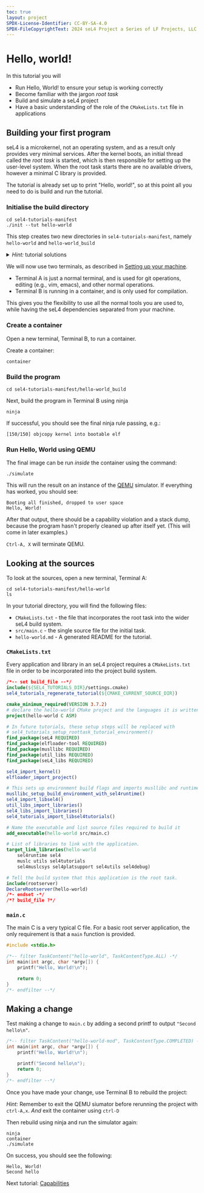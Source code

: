 ```yaml
---
toc: true
layout: project
SPDX-License-Identifier: CC-BY-SA-4.0
SPDX-FileCopyrightText: 2024 seL4 Project a Series of LF Projects, LLC.
---
```



# Hello, world!
In this tutorial you will
- Run Hello, World! to ensure your setup is working correctly
- Become familiar with the jargon *root task*
- Build and simulate a seL4 project
- Have a basic understanding of the role of the `CMakeLists.txt` file in applications

## Building your first program

seL4 is a microkernel, not an operating system, and as a result only provides very minimal services.
After the kernel boots, an initial thread called the *root task* is started, which is then responsible for
 setting up the user-level system.
When the root task starts there are no available drivers, however a minimal C library is provided.

The tutorial is already set up to print "Hello, world!", so at this point
all you need to do is build and run the tutorial.

### Initialise the build directory

```
cd sel4-tutorials-manifest
./init --tut hello-world
```
This step creates two new directories in `sel4-tutorials-manifest`, namely `hello-world` and `hello-world_build`

<details markdown='1'>
<summary style="display:list-item"><em>Hint:</em> tutorial solutions</summary>
<br>
All tutorials come with complete solutions. To get solutions run:
```
./init --solution --tut hello-world
```
This will generate another `hello-world` directory and `hello-world_build` directory, with unique names, e.g. `hello-world44h1po5q` and `hello-world44h1po5q_build`.
</details>

We will now use two terminals, as described in [Setting up your machine](setting-up#mapping-a-container).

 - Terminal A is just a normal terminal, and is used for git operations, editing (e.g., vim, emacs), and other normal operations.
 - Terminal B is running in a container, and is only used for compilation.

This gives you the flexibility to use all the normal tools you are used to, while having the seL4 dependencies separated from your machine.

### Create a container
Open a new terminal, Terminal B, to run a container.

Create a container:
```
container
```

### Build the program

```
cd sel4-tutorials-manifest/hello-world_build
```

Next, build the program in Terminal B using ninja

```
ninja
```


If successful, you should see the final ninja rule passing, e.g.:
```
[150/150] objcopy kernel into bootable elf
```



### Run Hello, World using QEMU
The final image can be run *inside* the container using the command:

```
./simulate
```

This will run the result on an instance of the [QEMU](https://www.qemu.org) simulator.
If everything has worked, you should see:

```
Booting all finished, dropped to user space
Hello, World!
```

After that output, there should be a capability violation and a stack dump,
because the program hasn't properly cleaned up after itself yet. (This will come in later examples.)

`Ctrl-A, X` will terminate QEMU.

## Looking at the sources
To look at the sources, open a new terminal, Terminal A:

```
cd sel4-tutorials-manifest/hello-world
ls
```

In your tutorial directory, you will find the following files:
 * `CMakeLists.txt` - the file that incorporates the root task into the wider seL4 build system.
 * `src/main.c` - the single source file for the initial task.
 * `hello-world.md` - A generated README for the tutorial.

### `CMakeLists.txt`

Every application and library in an seL4 project requires a `CMakeLists.txt` file in order to be
 incorporated into the project build system.

```cmake
/*-- set build_file --*/
include(${SEL4_TUTORIALS_DIR}/settings.cmake)
sel4_tutorials_regenerate_tutorial(${CMAKE_CURRENT_SOURCE_DIR})

cmake_minimum_required(VERSION 3.7.2)
# declare the hello-world CMake project and the languages it is written in (just C)
project(hello-world C ASM)

# In future tutorials, these setup steps will be replaced with
# sel4_tutorials_setup_roottask_tutorial_environment()
find_package(seL4 REQUIRED)
find_package(elfloader-tool REQUIRED)
find_package(musllibc REQUIRED)
find_package(util_libs REQUIRED)
find_package(seL4_libs REQUIRED)

sel4_import_kernel()
elfloader_import_project()

# This sets up environment build flags and imports musllibc and runtime libraries.
musllibc_setup_build_environment_with_sel4runtime()
sel4_import_libsel4()
util_libs_import_libraries()
sel4_libs_import_libraries()
sel4_tutorials_import_libsel4tutorials()

# Name the executable and list source files required to build it
add_executable(hello-world src/main.c)

# List of libraries to link with the application.
target_link_libraries(hello-world
    sel4runtime sel4
    muslc utils sel4tutorials
    sel4muslcsys sel4platsupport sel4utils sel4debug)

# Tell the build system that this application is the root task.
include(rootserver)
DeclareRootserver(hello-world)
/*- endset -*/
/*? build_file ?*/
```

### `main.c`
The main C is a very typical C file. For a basic root server application, the only requirement is that
a `main` function is provided.

```c
#include <stdio.h>

/*-- filter TaskContent("hello-world", TaskContentType.ALL) -*/
int main(int argc, char *argv[]) {
    printf("Hello, World!\n");

    return 0;
}
/*- endfilter --*/
```

## Making a change
Test making a change to `main.c` by adding a second printf to output `"Second hello\n"`.

```c
/*-- filter TaskContent("hello-world-mod", TaskContentType.COMPLETED) -*/
int main(int argc, char *argv[]) {
    printf("Hello, World!\n");

    printf("Second hello\n");
    return 0;
}
/*- endfilter --*/
```
Once you have made your change, use Terminal B to rebuild the project:

*Hint:* Remember to exit the QEMU siumator before rerunning the project with `ctrl-A,x`. *And* exit the container using `ctrl-D`

Then rebuild using ninja and run the simulator again:
```
ninja
container
./simulate
```

On success, you should see the following:

```
Hello, World!
Second hello
```

Next tutorial: <a href="capabilities">Capabilities</a>